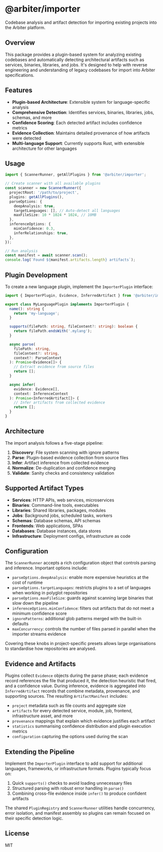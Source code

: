# @arbiter/importer

Codebase analysis and artifact detection for importing existing projects into
the Arbiter platform.

## Overview

This package provides a plugin-based system for analyzing existing codebases and
automatically detecting architectural artifacts such as services, binaries,
libraries, and jobs. It's designed to help with reverse engineering and
understanding of legacy codebases for import into Arbiter specifications.

## Features

- **Plugin-based Architecture**: Extensible system for language-specific
  analysis
- **Comprehensive Detection**: Identifies services, binaries, libraries, jobs,
  schemas, and more
- **Confidence Scoring**: Each detected artifact includes confidence metrics
- **Evidence Collection**: Maintains detailed provenance of how artifacts were
  detected
- **Multi-language Support**: Currently supports Rust, with extensible
  architecture for other languages

## Usage

```typescript
import { ScannerRunner, getAllPlugins } from '@arbiter/importer';

// Create scanner with all available plugins
const scanner = new ScannerRunner({
  projectRoot: '/path/to/project',
  plugins: getAllPlugins(),
  parseOptions: {
    deepAnalysis: true,
    targetLanguages: [], // Auto-detect all languages
    maxFileSize: 10 * 1024 * 1024, // 10MB
  },
  inferenceOptions: {
    minConfidence: 0.3,
    inferRelationships: true,
  },
});

// Run analysis
const manifest = await scanner.scan();
console.log(`Found ${manifest.artifacts.length} artifacts`);
```

## Plugin Development

To create a new language plugin, implement the `ImporterPlugin` interface:

```typescript
import { ImporterPlugin, Evidence, InferredArtifact } from '@arbiter/importer';

export class MyLanguagePlugin implements ImporterPlugin {
  name(): string {
    return 'my-language';
  }

  supports(filePath: string, fileContent?: string): boolean {
    return filePath.endsWith('.mylang');
  }

  async parse(
    filePath: string,
    fileContent?: string,
    context?: ParseContext
  ): Promise<Evidence[]> {
    // Extract evidence from source files
    return [];
  }

  async infer(
    evidence: Evidence[],
    context: InferenceContext
  ): Promise<InferredArtifact[]> {
    // Infer artifacts from collected evidence
    return [];
  }
}
```

## Architecture

The import analysis follows a five-stage pipeline:

1. **Discovery**: File system scanning with ignore patterns
2. **Parse**: Plugin-based evidence collection from source files
3. **Infer**: Artifact inference from collected evidence
4. **Normalize**: De-duplication and confidence merging
5. **Validate**: Sanity checks and consistency validation

## Supported Artifact Types

- **Services**: HTTP APIs, web services, microservices
- **Binaries**: Command-line tools, executables
- **Libraries**: Shared libraries, packages, modules
- **Jobs**: Background jobs, scheduled tasks, workers
- **Schemas**: Database schemas, API schemas
- **Frontends**: Web applications, SPAs
- **Databases**: Database instances, data stores
- **Infrastructure**: Deployment configs, infrastructure as code

## Configuration

The `ScannerRunner` accepts a rich configuration object that controls parsing
and inference. Important options include:

- `parseOptions.deepAnalysis`: enable more expensive heuristics at the cost of
  runtime
- `parseOptions.targetLanguages`: restricts plugins to a set of languages when
  working in polyglot repositories
- `parseOptions.maxFileSize`: guards against scanning large binaries that slow
  down the pipeline
- `inferenceOptions.minConfidence`: filters out artifacts that do not meet a
  minimum confidence score
- `ignorePatterns`: additional glob patterns merged with the built-in defaults
- `maxConcurrency`: controls the number of files parsed in parallel when the
  importer streams evidence

Covering these knobs in project-specific presets allows large organisations to
standardise how repositories are analysed.

## Evidence and Artifacts

Plugins collect `Evidence` objects during the parse phase; each evidence record
references the file that produced it, the detection heuristic that fired, and a
confidence value. During inference, evidence is aggregated into
`InferredArtifact` records that combine metadata, provenance, and supporting
sources. The resulting `ArtifactManifest` includes:

- `project` metadata such as file counts and aggregate size
- `artifacts` for every detected service, module, job, frontend, infrastructure
  asset, and more
- `provenance` mappings that explain which evidence justifies each artifact
- `statistics` summarising confidence distribution and plugin execution metrics
- `configuration` capturing the options used during the scan

## Extending the Pipeline

Implement the `ImporterPlugin` interface to add support for additional
languages, frameworks, or infrastructure formats. Plugins typically focus on:

1. Quick `supports()` checks to avoid loading unnecessary files
2. Structured parsing with robust error handling in `parse()`
3. Combining cross-file evidence inside `infer()` to produce confident artifacts

The shared `PluginRegistry` and `ScannerRunner` utilities handle concurrency,
error isolation, and manifest assembly so plugins can remain focused on their
specific detection logic.

## License

MIT
